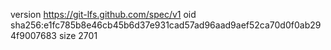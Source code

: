 version https://git-lfs.github.com/spec/v1
oid sha256:e1fc785b8e46cb45b6d37e931cad57ad96aad9aef52ca70d0f0ab294f9007683
size 2701
